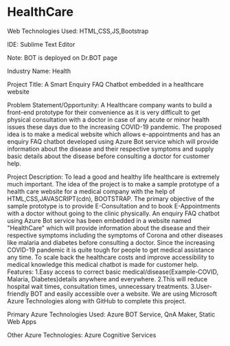 # HealthCare

Web Technologies Used: HTML,CSS,JS,Bootstrap

IDE: Sublime Text Editor

Note: BOT is deployed on Dr.BOT page

Industry Name: Health

Project Title: A Smart Enquiry FAQ Chatbot embedded in a healthcare website

Problem Statement/Opportunity: A Healthcare company wants to build a front-end prototype for their convenience as it is very difficult to get physical consultation with a doctor in case of any acute or minor health issues these days due to the increasing COVID-19 pandemic. The proposed idea is to make a medical website which allows e-appointments and has an enquiry FAQ chatbot developed using Azure Bot service which will provide information about the disease and their respective symptoms and supply basic details about the disease before consulting a doctor for customer help.

Project Description: To lead a good and healthy life healthcare is extremely much important. The idea of the project is to make a sample prototype of a health care website for a medical company with the help of HTML,CSS,JAVASCRIPT(cdn), BOOTSTRAP. The primary objective of the sample prototype is to provide E-Consultation and to book E-Appointments with a doctor without going to the clinic physically. An enquiry FAQ chatbot using Azure Bot service has been embedded in a website named "HealthCare" which will provide information about the disease and their respective symptoms including the symptoms of Corona and other diseases like malaria and diabetes before consulting a doctor. Since the increasing COVID-19 pandemic it is quite tough for people to get medical assistance any time. To scale back the healthcare costs and improve accessibility to medical knowledge this medical chatbot is made for customer help. Features: 1.Easy access to correct basic medical/disease(Example-COVID, Malaria, Diabetes)details anywhere and everywhere. 2.This will reduce hospital wait times, consultation times, unnecessary treatments. 3.User-friendly BOT and easily accessible over a website. We are using Microsoft Azure Technologies along with GitHub to complete this project.

Primary Azure Technologies Used: Azure BOT Service, QnA Maker, Static Web Apps

Other Azure Technologies: Azure Cognitive Services

